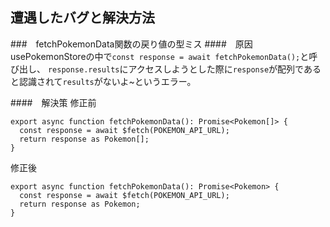 ## 遭遇したバグと解決方法

###　fetchPokemonData関数の戻り値の型ミス
####　原因
usePokemonStoreの中で`const response = await fetchPokemonData();`と呼び出し、
`response.results`にアクセスしようとした際に`response`が配列であると認識されて`results`がないよ~というエラー。

####　解決策
修正前
```
export async function fetchPokemonData(): Promise<Pokemon[]> {
  const response = await $fetch(POKEMON_API_URL);
  return response as Pokemon[];
}
```
修正後
```
export async function fetchPokemonData(): Promise<Pokemon> {
  const response = await $fetch(POKEMON_API_URL);
  return response as Pokemon;
}
```